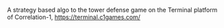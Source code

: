 A strategy based algo to the tower defense game on the Terminal platform of Correlation-1, https://terminal.c1games.com/
